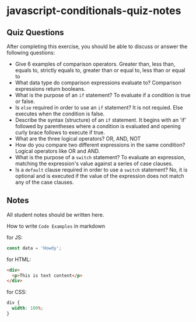 # javascript-conditionals-quiz-notes

## Quiz Questions

After completing this exercise, you should be able to discuss or answer the following questions:

- Give 6 examples of comparison operators.
  Greater than, less than, equals to, strictly equals to, greater than or equal to, less than or equal to
- What data type do comparison expressions evaluate to?
  Comparison expressions return booleans.
- What is the purpose of an `if` statement?
  To evaluate if a condition is true or false.
- Is `else` required in order to use an `if` statement?
  It is not requied. Else executes when the condition is false.
- Describe the syntax (structure) of an `if` statement.
  It begins with an 'if' followed by parentheses where a condition is evaluated and opening curly brace follows to execute if true.
- What are the three logical operators?
  OR, AND, NOT
- How do you compare two different expressions in the same condition?
  Logical operators like OR and AND.
- What is the purpose of a `switch` statement?
  To evaluate an expression, matching the expression's value against a series of case clauses.
- Is a `default` clause required in order to use a `switch` statement?
  No, it is optional and is executed if the value of the expression does not match any of the case clauses.

## Notes

All student notes should be written here.

How to write `Code Examples` in markdown

for JS:

```javascript
const data = 'Howdy';
```

for HTML:

```html
<div>
  <p>This is text content</p>
</div>
```

for CSS:

```css
div {
  width: 100%;
}
```

